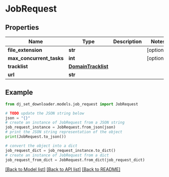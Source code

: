 # JobRequest


## Properties

Name | Type | Description | Notes
------------ | ------------- | ------------- | -------------
**file_extension** | **str** |  | [optional] 
**max_concurrent_tasks** | **int** |  | [optional] 
**tracklist** | [**DomainTracklist**](DomainTracklist.md) |  | 
**url** | **str** |  | 

## Example

```python
from dj_set_downloader.models.job_request import JobRequest

# TODO update the JSON string below
json = "{}"
# create an instance of JobRequest from a JSON string
job_request_instance = JobRequest.from_json(json)
# print the JSON string representation of the object
print(JobRequest.to_json())

# convert the object into a dict
job_request_dict = job_request_instance.to_dict()
# create an instance of JobRequest from a dict
job_request_from_dict = JobRequest.from_dict(job_request_dict)
```
[[Back to Model list]](../README.md#documentation-for-models) [[Back to API list]](../README.md#documentation-for-api-endpoints) [[Back to README]](../README.md)



